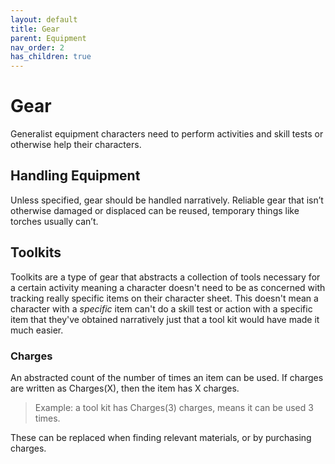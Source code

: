 ```yaml
---
layout: default
title: Gear
parent: Equipment
nav_order: 2
has_children: true
---
```

# Gear
Generalist equipment characters need to perform activities and skill tests or otherwise help their characters. 

## Handling Equipment
Unless specified, gear should be handled narratively. Reliable gear that isn’t otherwise damaged or displaced can be reused, temporary things like torches usually can’t.

## Toolkits
Toolkits are a type of gear that abstracts a collection of tools necessary for a certain activity meaning a character doesn't need to be as concerned with tracking really specific items on their character sheet. This doesn't mean a character with a *specific* item can't do a skill test or action with a specific item that they've obtained narratively just that a tool kit would have made it much easier.

### Charges
An abstracted count of the number of times an item can be used. If charges are written as Charges(X), then the item has X charges.

> Example: a tool kit has Charges(3) charges, means it can be used 3 times.

These can be replaced when finding relevant materials, or by purchasing charges.